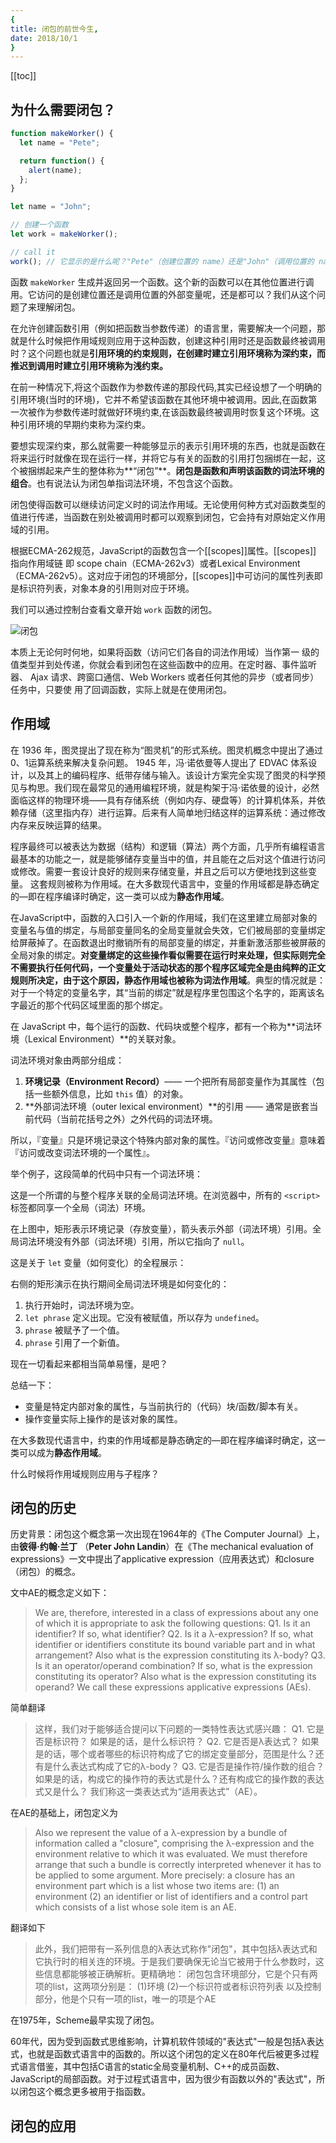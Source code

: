 ```yaml
---
{
title: 闭包的前世今生,
date: 2018/10/1
}
---
```


[[toc]]

## 为什么需要闭包？

```javascript
function makeWorker() {
  let name = "Pete";

  return function() {
    alert(name);
  };
}

let name = "John";

// 创建一个函数
let work = makeWorker();

// call it
work(); // 它显示的是什么呢？"Pete"（创建位置的 name）还是"John"（调用位置的 name）呢？
```

函数 `makeWorker` 生成并返回另一个函数。这个新的函数可以在其他位置进行调用。它访问的是创建位置还是调用位置的外部变量呢，还是都可以？我们从这个问题了来理解闭包。

在允许创建函数引用（例如把函数当参数传递）的语言里，需要解决一个问题，那就是什么时候把作用域规则应用于这种函数，创建这种引用时还是函数最终被调用时？这个问题也就是**引用环境的约束规则，在创建时建立引用环境称为深约束，而推迟到调用时建立引用环境称为浅约束。**

在前一种情况下,将这个函数作为参数传递的那段代码,其实已经设想了一个明确的引用环境(当时的环境)，它并不希望该函数在其他环境中被调用。因此,在函数第一次被作为参数传递时就做好环境约束,在该函数最终被调用时恢复这个环境。这种引用环境的早期约束称为深约束。

要想实现深约束，那么就需要一种能够显示的表示引用环境的东西，也就是函数在将来运行时就像在现在运行一样，并将它与有关的函数的引用打包捆绑在一起，这个被捆绑起来产生的整体称为**“闭包”**。**闭包是函数和声明该函数的词法环境的组合**。也有说法认为闭包单指词法环境，不包含这个函数。

闭包使得函数可以继续访问定义时的词法作用域。无论使用何种方式对函数类型的值进行传递，当函数在别处被调用时都可以观察到闭包，它会持有对原始定义作用域的引用。

根据ECMA-262规范，JavaScript的函数包含一个[[scopes]]属性。[[scopes]] 指向作用域链 即 scope chain（ECMA-262v3）或者Lexical Environment（ECMA-262v5）。这对应于闭包的环境部分，[[scopes]]中可访问的属性列表即是标识符列表，对象本身的引用则对应于环境。

我们可以通过控制台查看文章开始 `work` 函数的闭包。

![闭包](http://img.dubiqc.com/201902/25012606.png-sign)

本质上无论何时何地，如果将函数（访问它们各自的词法作用域）当作第一
级的值类型并到处传递，你就会看到闭包在这些函数中的应用。在定时器、事件监听器、
Ajax 请求、跨窗口通信、Web Workers 或者任何其他的异步（或者同步）任务中，只要使
用了回调函数，实际上就是在使用闭包。

## 作用域

在 1936 年，图灵提出了现在称为“图灵机”的形式系统。图灵机概念中提出了通过 0、1运算系统来解决复杂问题。 1945 年，冯·诺依曼等人提出了 EDVAC 体系设计，以及其上的编码程序、纸带存储与输入。该设计方案完全实现了图灵的科学预见与构思。我们现在最常见的通用编程环境，就是构架于冯·诺依曼的设计，必然面临这样的物理环境——具有存储系统（例如内存、硬盘等）的计算机体系，并依赖存储（这里指内存）进行运算。后来有人简单地归结这样的运算系统：通过修改内存来反映运算的结果。

程序最终可以被表达为数据（结构）和逻辑（算法）两个方面，几乎所有编程语言最基本的功能之一，就是能够储存变量当中的值，并且能在之后对这个值进行访问或修改。需要一套设计良好的规则来存储变量，并且之后可以方便地找到这些变量。
这套规则被称为作用域。在大多数现代语言中，变量的作用域都是静态确定的—即在程序编译时确定，这一类可以成为**静态作用域**。

在JavaScript中，函数的入口引入一个新的作用域，我们在这里建立局部对象的变量名与值的绑定，与局部变量同名的全局变量就会失效，它们被局部的变量绑定给屏蔽掉了。在函数退出时撤销所有的局部变量的绑定，并重新激活那些被屏蔽的全局对象的绑定。**对变量绑定的这些操作看似需要在运行时来处理，但实际则完全不需要执行任何代码，一个变量处于活动状态的那个程序区域完全是由纯粹的正文规则所决定，由于这个原因，静态作用域也被称为词法作用域**。典型的情况就是：对于一个特定的变量名字，其“当前的绑定”就是程序里包围这个名字的，距离该名字最近的那个代码区域里面的那个绑定。

在 JavaScript 中，每个运行的函数、代码块或整个程序，都有一个称为**词法环境（Lexical Environment）**的关联对象。

词法环境对象由两部分组成：

1. **环境记录（Environment Record）**—— 一个把所有局部变量作为其属性（包括一些额外信息，比如 `this` 值）的对象。
2. **外部词法环境（outer lexical environment）**的引用 —— 通常是嵌套当前代码（当前花括号之外）之外代码的词法环境。

所以，『变量』只是环境记录这个特殊内部对象的属性。『访问或修改变量』意味着『访问或改变词法环境的一个属性』。

举个例子，这段简单的代码中只有一个词法环境：





这是一个所谓的与整个程序关联的全局词法环境。在浏览器中，所有的 `<script>` 标签都同享一个全局（词法）环境。

在上图中，矩形表示环境记录（存放变量），箭头表示外部（词法环境）引用。全局词法环境没有外部（词法环境）引用，所以它指向了 `null`。

这是关于 `let` 变量（如何变化）的全程展示：





右侧的矩形演示在执行期间全局词法环境是如何变化的：

1. 执行开始时，词法环境为空。
2. `let phrase` 定义出现。它没有被赋值，所以存为 `undefined`。
3. `phrase` 被赋予了一个值。
4. `phrase` 引用了一个新值。

现在一切看起来都相当简单易懂，是吧？

总结一下：

- 变量是特定内部对象的属性，与当前执行的（代码）块/函数/脚本有关。
- 操作变量实际上操作的是该对象的属性。



在大多数现代语言中，约束的作用域都是静态确定的—即在程序编译时确定，这一类可以成为**静态作用域**。

什么时候将作用域规则应用与子程序？

## 闭包的历史

历史背景：闭包这个概念第一次出现在1964年的《The Computer Journal》上，由**彼得·约翰·兰丁** （**Peter John Landin**）在《The mechanical evaluation of expressions》一文中提出了applicative expression（应用表达式）和closure（闭包）的概念。 

文中AE的概念定义如下：

> We are, therefore, interested in a class of expressions about any one of which it is appropriate to ask the following questions:
> Q1. Is it an identifier? If so, what identifier?
> Q2. Is it a λ-expression? If so, what identifier or identifiers constitute its bound variable part and in what arrangement? Also what is the expression constituting its λ-body?
> Q3. Is it an operator/operand combination? If so, what is the expression constituting its operator? Also what is the expression constituting its operand?
> We call these expressions applicative expressions (AEs).

简单翻译

> 这样，我们对于能够适合提问以下问题的一类特性表达式感兴趣：
> Q1. 它是否是标识符？ 如果是的话，是什么标识符？
> Q2. 它是否是λ表达式？ 如果是的话，哪个或者哪些的标识符构成了它的绑定变量部分，范围是什么？还有是什么表达式构成了它的λ-body？
> Q3. 它是否是操作符/操作数的组合？如果是的话，构成它的操作符的表达式是什么？还有构成它的操作数的表达式又是什么？
> 我们称这一类表达式为“适用表达式”（AE）。

在AE的基础上，闭包定义为

> Also we represent the value of a λ-expression by a bundle of information called a "closure", comprising the λ-expression and the environment relative to which it was evaluated. We must therefore arrange that such a bundle is correctly interpreted whenever it has to be applied to some argument. More precisely:
> a closure has an environment part which is a list whose two items are:
> (1) an environment
> (2) an identifier or list of identifiers
> and a control part which consists of a list whose sole item is an AE.

翻译如下

> 此外，我们把带有一系列信息的λ表达式称作"闭包"，其中包括λ表达式和它执行时的相关连的环境。于是我们要确保无论当它被用于什么参数时，这些信息都能够被正确解析。更精确地：
> 闭包包含环境部分，它是个只有两项的list，这两项分别是：
> (1)环境
> (2)一个标识符或者标识符列表
> 以及控制部分，他是个只有一项的list，唯一的项是个AE

在1975年，Scheme最早实现了闭包。

60年代，因为受到函数式思维影响，计算机软件领域的"表达式"一般是包括λ表达式，也就是函数式语言中的函数的。所以这个闭包的定义在80年代后被更多过程式语言借鉴，其中包括C语言的static全局变量机制、C++的成员函数、JavaScript的局部函数。对于过程式语言中，因为很少有函数以外的"表达式"，所以闭包这个概念更多被用于指函数。

## 闭包的应用

